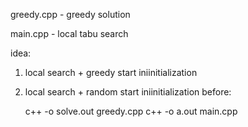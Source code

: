 greedy.cpp - greedy solution

main.cpp - local tabu search

idea: 
1. local search + greedy start iniinitialization
2. local search + random start iniinitialization
before:

      c++ -o solve.out greedy.cpp
      c++ -o a.out main.cpp
